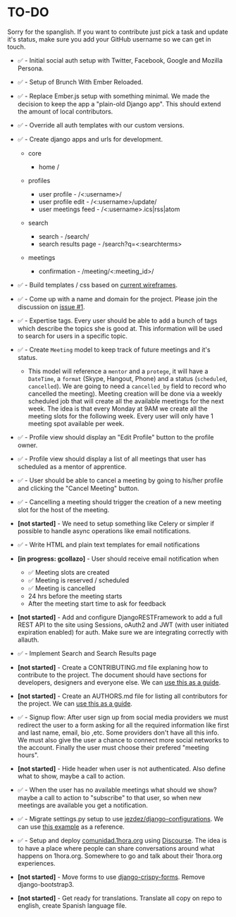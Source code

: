 # TO-DO

Sorry for the spanglish. If you want to contribute just pick a task and update it's status, make sure you add your GitHub username so we can get in touch.


- :white_check_mark: - Initial social auth setup with Twitter, Facebook, Google and Mozilla Persona.

- :white_check_mark: - Setup of Brunch With Ember Reloaded.

- :white_check_mark: - Replace Ember.js setup with something minimal. We made the decision to keep the app a "plain-old Django app". This should extend the amount of local contributors.

- :white_check_mark: - Override all auth templates with our custom versions.

- :white_check_mark: - Create django apps and urls for development.

    - core
        - home /

    - profiles
        - user profile - /<:username>/
        - user profile edit - /<:username>/update/
        - user meetings feed - /<:username>.ics|rss|atom

    - search
        - search - /search/
        - search results page - /search?q=<:searchterms>

    - meetings
        - confirmation - /meeting/<:meeting_id>/


- :white_check_mark: - Build templates / css based on [current wireframes](https://github.com/SoPR/horas/tree/design).

- :white_check_mark: - Come up with a name and domain for the project. Please join the discussion on [issue #1](https://github.com/SoPR/horas/issues/1).

- :white_check_mark: - Expertise tags. Every user should be able to add a bunch of tags which describe the topics she is good at. This information will be used to search for users in a specific topic.

- :white_check_mark: - Create `Meeting` model to keep track of future meetings and it's status.
    - This model will reference a `mentor` and a `protege`, it will have a `DateTime`, a `format` (Skype, Hangout, Phone) and a status (`scheduled`, `cancelled`). We are going to need a `cancelled_by` field to record who cancelled the meeting). Meeting creation will be done via a weekly scheduled job that will create all the available meetings for the next week. The idea is that every Monday at 9AM we create all the meeting slots for the following week. Every user will only have 1 meeting spot available per week.

- :white_check_mark: - Profile view should display an "Edit Profile" button to the profile owner.

- :white_check_mark: - Profile view should display a list of all meetings that user has scheduled as a mentor of apprentice.

- :white_check_mark: - User should be able to cancel a meeting by going to his/her profile and clicking the "Cancel Meeting" button.

- :white_check_mark: - Cancelling a meeting should trigger the creation of a new meeting slot for the host of the meeting.

- **[not started]** - We need to setup something like Celery or simpler if possible to handle async operations like email notifications.

- :white_check_mark: - Write HTML and plain text templates for email notifications

- **[in progress: gcollazo]** - User should receive email notification when
    - :white_check_mark: Meeting slots are created
    - :white_check_mark: Meeting is reserved / scheduled
    - :white_check_mark: Meeting is cancelled
    - 24 hrs before the meeting starts
    - After the meeting start time to ask for feedback

- **[not started]** - Add and configure DjangoRESTFramework to add a full REST API to the site using Sessions, oAuth2 and JWT (with user initiated expiration enabled) for auth. Make sure we are integrating correctly with allauth.

- :white_check_mark: - Implement Search and Search Results page

- **[not started]** - Create a CONTRIBUTING.md file explaning how to contribute to the project. The document should have sections for developers, designers and everyone else. We can [use this as a guide](https://github.com/TryGhost/Ghost/blob/master/CONTRIBUTING.md).

- **[not started]** - Create an AUTHORS.md file for listing all contributors for the project. We can [use this as a guide](https://github.com/kennethreitz/requests/blob/master/AUTHORS.rst).

- :white_check_mark: - Signup flow: After user sign up from social media providers we must redirect the user to a form asking for all the required information like first and last name, email, bio ,etc. Some providers don't have all this info. We must also give the user a chance to connect more social networks to the account. Finally the user must choose their prefered "meeting hours".

- **[not started]** - Hide header when user is not authenticated. Also define what to show, maybe a call to action.

- :white_check_mark: - When the user has no available meetings what should we show? maybe a call to action to "subscribe" to that user, so when new meetings are available you get a notification.

- :white_check_mark: - Migrate settings.py setup to use [jezdez/django-configurations](https://github.com/jezdez/django-configurations/). We can use [this example](https://gist.github.com/jpadilla/864f53b67efaf1c1dd1c) as a reference.

- :white_check_mark: - Setup and deploy [comunidad.1hora.org](https://comunidad.1hora.org) using [Discourse](http://www.discourse.org/). The idea is to have a place where people can share conversations around what happens on 1hora.org. Somewhere to go and talk about their 1hora.org experiences.

- **[not started]** - Move forms to use [django-crispy-forms](http://django-crispy-forms.readthedocs.org/en/latest/). Remove django-bootstrap3.

- **[not started]** - Get ready for translations. Translate all copy on repo to english, create Spanish language file.
